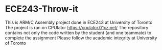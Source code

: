 # ECE243-Throw-it
This is ARM/C Assembly project done in ECE243 at University of Toronto
The project is ran on CPUlator https://cpulator.01xz.net/
The repository contains not only the code written by the student (and one teammate) to complete the assignment
Please follow the academic integrity at University of Toronto

